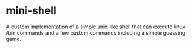 # mini-shell
A custom implementation of a simple unix-like shell that can execute linux /bin commands and a few custom commands including a simple guessing game.
